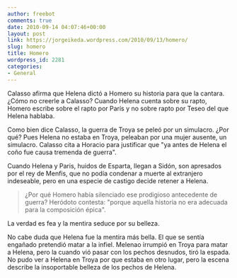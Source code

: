 ```yaml
---
author: freebot
comments: true
date: 2010-09-14 04:07:46+00:00
layout: post
link: https://jorgeikeda.wordpress.com/2010/09/13/homero/
slug: homero
title: Homero
wordpress_id: 2281
categories:
- General
---
```


Calasso afirma que Helena dictó a Homero su historia para que la cantara. ¿Cómo no creerle a Calasso? Cuando Helena cuenta sobre su rapto, Homero escribe sobre el rapto por París y no sobre rapto por Teseo del que Helena hablaba.

Como bien dice Calasso, la guerra de Troya se peleó por un simulacro. ¿Por qué? Pues Helena no estaba en Troya, peleaban por una mujer ausente, un simulacro. Calasso cita a Horacio para justificar que "ya antes de Helena el coño fue causa tremenda de guerra".

Cuando Helena y Paris, huidos de Esparta, llegan a Sidón, son apresados por el rey de Menfis, que no podía condenar a muerte al extranjero indeseable, pero en una especie de castigo decide retener a Helena.





<blockquote>¿Por qué Homero había silenciado ese prodigioso antecedente de guerra? Heródoto contesta: "porque aquella historia no era adecuada para la composición épica".</blockquote>



La verdad es fea y la mentira seduce por su belleza.





No cabe duda que Helena fue la mentira más bella. El que se sentía engañado pretendió matar a la infiel. Melenao irrumpió en Troya para matar a Helena, pero la cuando vió pasar con los pechos desnudos, tiró la espada.  No  pudo ver a Helena en Troya por que estaba en otro lugar, pero la escena describe la insoportable belleza de los pechos de Helena.

